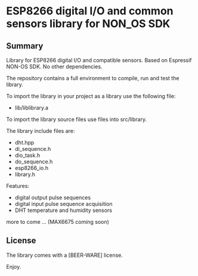 # ESP8266 digital I/O and common sensors library for NON_OS SDK

## Summary

Library for ESP8266 digital I/O and compatible sensors.
Based on Espressif NON-OS SDK.
No other dependencies.

The repository contains a full environment to compile, run and test the library.

To import the library in your project as a library use the following file:

+ lib/liblibrary.a

To import the library source files use files into src/library.

The library include files are:

+ dht.hpp
+ di_sequence.h
+ dio_task.h
+ do_sequence.h
+ esp8266_io.h
+ library.h

Features:

+ digital output pulse sequences
+ digital input pulse sequence acquisition
+ DHT temperature and humidity sensors

more to come ... (MAX6675 coming soon)

## License

The library comes with a [BEER-WARE] license.

Enjoy.

